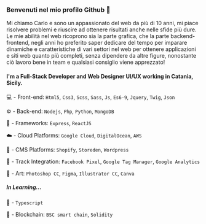 ### Benvenuti nel mio profilo Github 👋

Mi chiamo Carlo e sono un appassionato del web da più di 10 anni, mi piace risolvere problemi e riuscire ad ottenere risultati anche nelle sfide più dure.
Le mie abilità nel web ricoprono sia la parte grafica, che la parte backend-frontend, negli anni ho preferito saper dedicare del tempo per imparare dinamiche e caratteristiche di vari settori nel web per ottenere applicazioni e siti web quanto più completi, senza dipendere da altre figure, nonostante ciò lavoro bene in team e qualsiasi consiglio viene apprezzato!

#### I'm a Full-Stack Developer and Web Designer UI/UX working in Catania, Sicily.

💻 - Front-end: `Html5`, `Css3`, `Scss`, `Sass`, `Js`, `Es6-9`, `Jquery`, `Twig`, `Json`

⚙️ - Back-end: `Nodejs`, `Php`, `Python`, `MongoDB`

🌌 - Frameworks: `Express`, `ReactJS`

☁️ - Cloud Platforms: `Google Cloud`, `DigitalOcean`, `AWS`

🏪 - CMS Platforms: `Shopify`, `Storeden`, `Wordpress`

📲 - Track Integration: `Facebook Pixel`, `Google Tag Manager`, `Google Analytics`

🎨 - Art: `Photoshop CC`, `Figma`, `Illustrator CC`, `Canva`

##### In Learning...

🚧 - `Typescript`

💎 - Blockchain: `BSC smart chain`, `Solidity`

